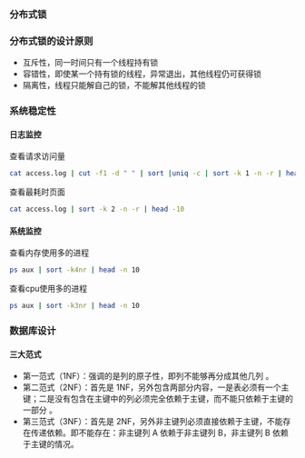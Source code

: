 ### 分布式锁

### 分布式锁的设计原则

- 互斥性，同一时间只有一个线程持有锁 
- 容错性，即使某一个持有锁的线程，异常退出，其他线程仍可获得锁 
- 隔离性，线程只能解自己的锁，不能解其他线程的锁 

 ### 系统稳定性

#### 日志监控

查看请求访问量

```bash
cat access.log | cut -f1 -d " " | sort |uniq -c | sort -k 1 -n -r | head -10
```

查看最耗时页面

```bash
cat access.log | sort -k 2 -n -r | head -10
```

#### 系统监控

查看内存使用多的进程

```bash
ps aux | sort -k4nr | head -n 10
```

查看cpu使用多的进程

```bash
ps aux | sort -k3nr | head -n 10
```

### 数据库设计

#### 三大范式

- 第一范式（1NF）：强调的是列的原子性，即列不能够再分成其他几列 。
- 第二范式（2NF）：首先是 1NF，另外包含两部分内容，一是表必须有一个主键；二是没有包含在主键中的列必须完全依赖于主键，而不能只依赖于主键的一部分 。
- 第三范式（3NF）：首先是 2NF，另外非主键列必须直接依赖于主键，不能存在传递依赖。即不能存在：非主键列 A 依赖于非主键列 B，非主键列 B 依赖于主键的情况。 

